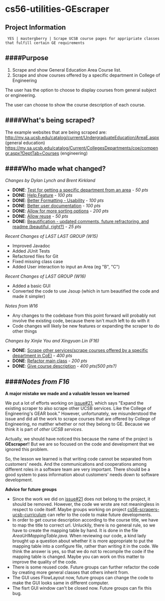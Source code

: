 cs56-utilities-GEscraper
========================

Project Information
---------------
```
 YES | mastergberry | Scrape UCSB course pages for appripriate classes that fulfill certain GE requirements
```
####Purpose
------------------
1. Scrape and show General Education Area Course list. 
2. Scrape and show courses offered by a specific department in College of Engineering

The user has the option to choose to display courses from general subject or engineering.

The user can choose to show the course description of each course.


####What's being scraped?
-------------------------------
The example websites that are being scraped are:
http://my.sa.ucsb.edu/catalog/current/UndergraduateEducation/AreaE.aspx  (general education)
https://my.sa.ucsb.edu/catalog/Current/CollegesDepartments/coe/compengr.aspx?DeptTab=Courses  (engineering)

####Who made what changed?
----------------------------------
*Changes by Dylan Lynch and Brent Kirkland*
- **DONE**: [Test for getting a specific department from an area](https://github.com/UCSB-CS56-Projects/cs56-utilities-GEscraper/issues/11) - *50 pts*
- **DONE**: [Help Feature](https://github.com/UCSB-CS56-Projects/cs56-utilities-GEscraper/issues/10) - *100 pts*
- **DONE**: [Better Formatting - Usability](https://github.com/UCSB-CS56-Projects/cs56-utilities-GEscraper/issues/8) - *100 pts*
- **DONE**: [Better user documentation](https://github.com/UCSB-CS56-Projects/cs56-utilities-GEscraper/issues/5) - *100 pts*
- **DONE**: [Allow for more sorting options](https://github.com/UCSB-CS56-Projects/cs56-utilities-GEscraper/issues/6) - *200 pts*
- **DONE**: [Allow reuse](https://github.com/UCSB-CS56-Projects/cs56-utilities-GEscraper/issues/4) - *50 pts*
- **DONE**: [Beautification - updated comments,  future refractoring, and readme (beautiful, right?)](https://github.com/UCSB-CS56-Projects/cs56-utilities-GEscraper/issues/14) - *25 pts*

*Recent Changes of LAST LAST GROUP (W15)*

- Improved Javadoc
- Added JUnit Tests
- Refactored files for Git
- Fixed missing class case
- Added User interaction to input an Area (eg "B", "C")

*Recent Changes of LAST GROUP (W16)*

- Added a basic GUI
- Converted the code to use Jsoup (which in turn beautified the code and made it simpler)

*Notes from W16*

- Any changes to the codebase from this point forward will probably not involve the existing code, because there isn't much left to do with it
- Code changes will likely be new features or expanding the scraper to do other things

*Changes by Xinjie You and Xingyuan Lin (F16)*
- **DONE**: [Scrape other services(scrape courses offered by a specific department in CoE)](https://github.com/UCSB-CS56-Projects/cs56-utilities-GEscraper/issues/21) - *400 pts*
- **DONE**: [Refactor main class](https://github.com/UCSB-CS56-Projects/cs56-utilities-GEscraper/issues/27) - *200 pts*
- **DONE**: [Give course description](https://github.com/UCSB-CS56-Projects/cs56-utilities-GEscraper/issues/26) - *400 pts(500 pts?)*


####*Notes from F16*
----------------------------------
**A major mistake we made and a valuable lesson we learned**

We put a lot of efforts working on [issue#21](https://github.com/UCSB-CS56-Projects/cs56-utilities-GEscraper/issues/21), which says "Expand the existing scraper to also scrape other UCSB services. Like the College of Engineering's GEAR book." However, unfortunately, we misunderstood the issue and did all the work to scrape courses that are offered by College of Engineering, no matther whether or not they belong to GE. Because we think it is part of *other UCSB services*.

Actually, we should have noticed this because the name of the project is **GEscraper**!! But we are so focused on the code and development that we ignored this problem.

So, the lesson we learned is that writing code cannot be separated from customers' needs. And the communications and cooperations among different roles in a software team are very important. There should be a good system to pass information about customers' needs down to software development.

**Advice for future groups**
- Since the work we did on [issue#21](https://github.com/UCSB-CS56-Projects/cs56-utilities-GEscraper/issues/21) does not belong to the project, it should be removed. However, the code we wrote are not meaningless in respect to code itself. Maybe groups working on project [cs56-scrapers-ucsb-curriculum](https://github.com/UCSB-CS56-Projects/cs56-scrapers-ucsb-curriculum) can refer to the code to make future developments.
- In order to get course description according to the course title, we have to map the title to correct url. Unluckily, there is no general rule, so we have to create the mapping table by hand. It is done in the file *AreaUrlMappingTable.java*. When reviewing our code, a kind lady brought up a question about whether it is more appropriate to put the mapping table into a configure file, rather than writing it in the code. We think the answer is yes, so that we do not to recompile the code if the mapping table is changed. Maybe you can work on this matter to improve the quality of the code.
- There is some reused code. Future groups can further refactor the code by creating more general classes that others inherit from.
- The GUI uses FlowLayout now, future groups can change the code to make the GUI looks same in different computer.
- The fisrt GUI window can't be closed now. Future groups can fix this bug.

